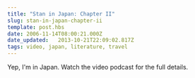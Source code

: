 ```yaml
---
title: "Stan in Japan: Chapter II"
slug: stan-in-japan-chapter-ii
template: post.hbs
date: 2006-11-14T08:00:21.000Z
date_updated:   2013-10-21T22:09:02.817Z
tags: video, japan, literature, travel
---
```


Yep, I'm in Japan. Watch the video podcast for the full details.<!--more-->

<object width="425" height="350"> <param name="movie" value="http://www.youtube.com/v/zIOgU_TJc1w"> </param> <embed src="http://www.youtube.com/v/zIOgU_TJc1w" type="application/x-shockwave-flash" width="425" height="350"> </embed> </object>
